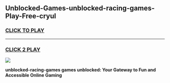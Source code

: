 
## Unblocked-Games-unblocked-racing-games-Play-Free-cryul
<h3>
<a href="https://premium76.site?title=unblocked-racing-games&ref=20A">CLICK TO PLAY</a></h3>
<hr>

<h3>
<a href="https://premium76.site?title=unblocked-racing-games&ref=20A">CLICK 2 PLAY</a>
  
</h3>

<a href="https://premium76.site?title=unblocked-racing-games&ref=20A"><img src="https://clearcache.store/games.png"></a>


**unblocked-racing-games games unblocked: Your Gateway to Fun and Accessible Online Gaming**
